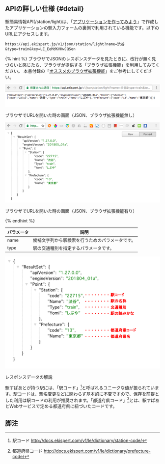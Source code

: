 ## APIの詳しい仕様 {#detail}

駅簡易情報API(/station/light)は、「[アプリケーションを作ってみよう](/docs/app.md)」で作成したアプリケーションの駅入力フォームの裏側で利用されている機能です。以下のURLにアクセスします。

```
https://api.ekispert.jp/v1/json/station/light?name=渋谷&type=train&key=LE_EeMdKVHwJQSen
```

{% hint %}
ブラウザでJSONのレスポンスデータを見たときに、改行が無く見づらいと感じたら、ブラウザが提供する「ブラウザ拡張機能」を利用してみてください。
本書付録の「[オススメのブラウザ拡張機能](/docs/extension.md)」をご参考にしてください。

![img](/img/10.png)

<p class="caption">ブラウザでURLを開いた時の画面（JSON、ブラウザ拡張機能無し）</p>

![img](/img/use_extension.png)

<p class="caption">ブラウザでURLを開いた時の画面（JSON、ブラウザ拡張機能有り）</p>

{% endhint %}

|パラメータ|説明|
|---|---|
|name|候補文字列から駅検索を行うためのパラメータです。|
|type|駅の交通種別を指定するパラメータです。|

![img](/img/station.png)

<p class="caption">レスポンスデータの解説</p>

駅すぱあとが持つ駅には、「駅コード」[^1]と呼ばれるユニークな値が振られています。駅コードは、駅名変更などに関わらず基本的に不変ですので、保存を前提とした利用は駅コードの利用が推奨されます。「都道府県コード」[^2]とは、駅すぱあとWebサービスで定める都道府県に紐づいたコードです。


## 脚注
[^1]: 駅コード http://docs.ekispert.com/v1/le/dictionary/station-code/
[^2]: 都道府県コード http://docs.ekispert.com/v1/le/dictionary/prefecture-code/
